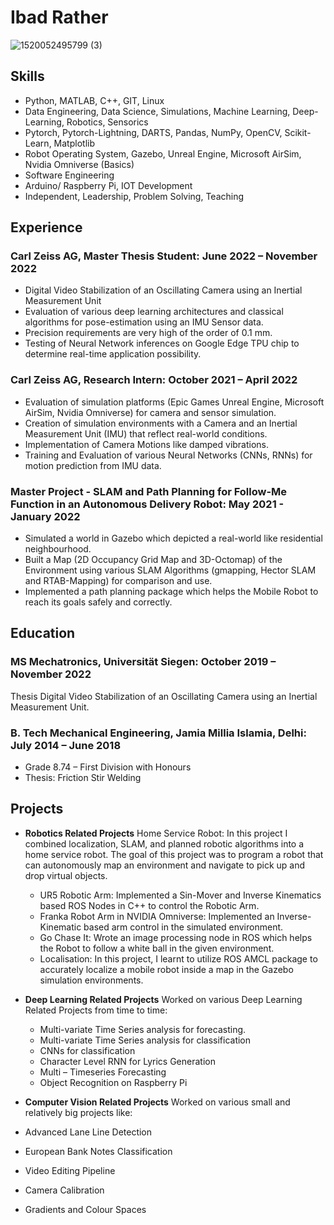 # Ibad Rather

![1520052495799 (3)](https://user-images.githubusercontent.com/35704690/176501994-9f4cdfba-7904-4a9d-95d9-651edac1c831.png)

## **Skills**
- Python, MATLAB, C++, GIT, Linux
- Data Engineering, Data Science, Simulations, Machine Learning, Deep-Learning, Robotics, Sensorics
- Pytorch, Pytorch-Lightning, DARTS, Pandas, NumPy, OpenCV, Scikit-Learn, Matplotlib
- Robot Operating System, Gazebo, Unreal Engine, Microsoft AirSim, Nvidia Omniverse (Basics)
- Software Engineering
- Arduino/ Raspberry Pi, IOT Development
- Independent, Leadership, Problem Solving, Teaching

## **Experience**
### Carl Zeiss AG, Master Thesis Student: June 2022 – November 2022
- Digital Video Stabilization of an Oscillating Camera using an Inertial Measurement Unit
- Evaluation of various deep learning architectures and classical algorithms for pose-estimation using an IMU Sensor data.
- Precision requirements are very high of the order of 0.1 mm.
- Testing of Neural Network inferences on Google Edge TPU chip to determine real-time application possibility.

### Carl Zeiss AG, Research Intern: October 2021 – April 2022
- Evaluation of simulation platforms (Epic Games Unreal Engine, Microsoft AirSim, Nvidia Omniverse) for camera and sensor simulation.
- Creation of simulation environments with a Camera and an Inertial Measurement Unit (IMU) that reflect real-world conditions.
- Implementation of Camera Motions like damped vibrations.
- Training and Evaluation of various Neural Networks (CNNs, RNNs) for motion prediction from IMU data.

### Master Project - SLAM and Path Planning for Follow-Me Function in an Autonomous Delivery Robot: May 2021 - January 2022

- Simulated a world in Gazebo which depicted a real-world like residential neighbourhood.
- Built a Map (2D Occupancy Grid Map and 3D-Octomap) of the Environment using various SLAM Algorithms (gmapping, Hector SLAM and RTAB-Mapping) for comparison and use.
- Implemented a path planning package which helps the Mobile Robot to reach its goals safely and correctly.


## **Education**
### MS Mechatronics, Universität Siegen: October 2019 – November 2022
Thesis	Digital Video Stabilization of an Oscillating Camera using an Inertial Measurement Unit.

### B. Tech Mechanical Engineering, Jamia Millia Islamia, Delhi: July 2014 – June 2018	
- Grade	8.74 – First Division with Honours
- Thesis:	Friction Stir Welding

## **Projects**
 - **Robotics Related Projects**
Home Service Robot: In this project I combined localization, SLAM, and planned robotic algorithms into a home service robot. The goal of this project was to program a robot that can autonomously map an environment and navigate to pick up and drop virtual objects.
    - UR5 Robotic Arm: Implemented a Sin-Mover and Inverse Kinematics based ROS Nodes in C++ to control the Robotic Arm.
    - Franka Robot Arm in NVIDIA Omniverse: Implemented an Inverse-Kinematic based arm control in the simulated environment.
    - Go Chase It: Wrote an image processing node in ROS which helps the Robot to follow a white ball in the given environment. 
    - Localisation: In this project, I learnt to utilize ROS AMCL package to accurately localize a mobile robot inside a map in the 
    Gazebo simulation environments. 

- **Deep Learning Related Projects**
Worked on various Deep Learning Related Projects from time to time:
  - Multi-variate Time Series analysis for forecasting.
  - Multi-variate Time Series analysis for classification
  - CNNs for classification
  - Character Level RNN for Lyrics Generation
  - Multi – Timeseries Forecasting
  - Object Recognition on Raspberry Pi

-  **Computer Vision Related Projects**
Worked on various small and relatively big projects like:
- Advanced Lane Line Detection
- European Bank Notes Classification
- Video Editing Pipeline
- Camera Calibration
- Gradients and Colour Spaces



